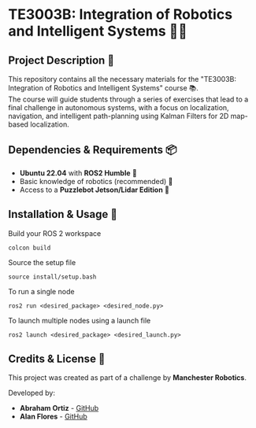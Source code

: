 # TE3003B: Integration of Robotics and Intelligent Systems 🤖🌐

## Project Description 📌 

This repository contains all the necessary materials for the "TE3003B: Integration of Robotics and Intelligent Systems" course 📚.  
The course will guide students through a series of exercises that lead to a final challenge in autonomous systems, with a focus on localization, navigation, and intelligent path-planning using Kalman Filters for 2D map-based localization.

## Dependencies & Requirements 📦 
- **Ubuntu 22.04** with **ROS2 Humble** 🐧
- Basic knowledge of robotics (recommended) 🤖
- Access to a **Puzzlebot Jetson/Lidar Edition** 🚗


## Installation & Usage 🚀

Build your ROS 2 workspace
```
colcon build
```
Source the setup file
```
source install/setup.bash
```

To run a single node
```
ros2 run <desired_package> <desired_node.py>
```
To launch multiple nodes using a launch file
```
ros2 launch <desired_package> <desired_launch.py>
```

## Credits & License 👥 
This project was created as part of a challenge by **Manchester Robotics**.  

Developed by:  
- **Abraham Ortiz** - [GitHub](https://github.com/abrahamortiz) 
- **Alan Flores** - [GitHub](https://github.com/AIF31)
